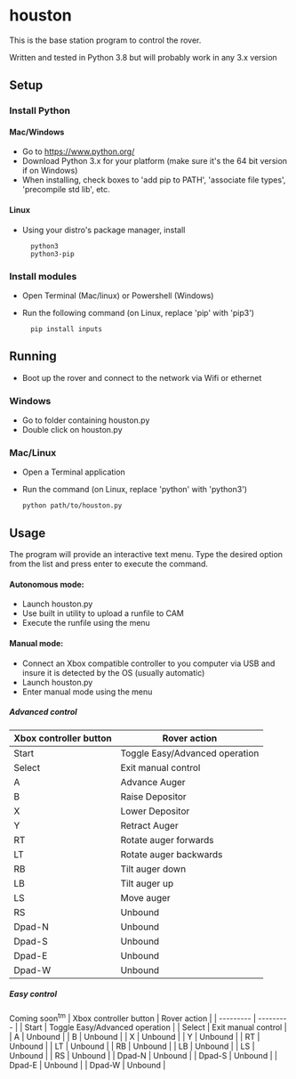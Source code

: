 # houston
This is the base station program to control the rover.

Written and tested in Python 3.8 but will probably work in any 3.x version

## Setup
### Install Python
#### Mac/Windows
* Go to https://www.python.org/
* Download Python 3.x for your platform (make sure it's the 64 bit version if on Windows)
* When installing, check boxes to 'add pip to PATH', 'associate file types', 'precompile std lib', etc.

#### Linux
* Using your distro's package manager, install

        python3
        python3-pip

### Install modules
* Open Terminal (Mac/linux) or Powershell (Windows)
* Run the following command (on Linux, replace 'pip' with 'pip3')

        pip install inputs

## Running
* Boot up the rover and connect to the network via Wifi or ethernet

### Windows
* Go to folder containing houston.py
* Double click on houston.py

### Mac/Linux
* Open a Terminal application
* Run the command (on Linux, replace 'python' with 'python3')

      python path/to/houston.py
 
## Usage
The program will provide an interactive text menu. Type the desired option from the list and press enter to execute the command.

#### Autonomous mode:
* Launch houston.py
* Use built in utility to upload a runfile to CAM
* Execute the runfile using the menu

#### Manual mode:
* Connect an Xbox compatible controller to you computer via USB and insure it is detected by the OS (usually automatic)
* Launch houston.py
* Enter manual mode using the menu

##### Advanced control
| Xbox controller button | Rover action |
| --------- | --------- |
| Start | Toggle Easy/Advanced operation |
| Select | Exit manual control |
| A | Advance Auger |
| B | Raise Depositor |
| X | Lower Depositor |
| Y | Retract Auger |
| RT | Rotate auger forwards |
| LT | Rotate auger backwards |
| RB | Tilt auger down |
| LB | Tilt auger up |
| LS | Move auger |
| RS | Unbound |
| Dpad-N | Unbound |
| Dpad-S | Unbound |
| Dpad-E | Unbound |
| Dpad-W | Unbound |

##### Easy control
Coming soon<sup>tm</sup>
| Xbox controller button | Rover action |
| --------- | --------- |
| Start | Toggle Easy/Advanced operation |
| Select | Exit manual control |
| A | Unbound |
| B | Unbound |
| X | Unbound |
| Y | Unbound |
| RT | Unbound |
| LT | Unbound |
| RB | Unbound |
| LB | Unbound |
| LS | Unbound |
| RS | Unbound |
| Dpad-N | Unbound |
| Dpad-S | Unbound |
| Dpad-E | Unbound |
| Dpad-W | Unbound |
